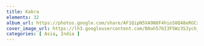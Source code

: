 ```yaml
---
title: Kakra
elements: 32
album_url: https://photos.google.com/share/AF1QipN5XA9N8F4hioS8Q48eRGCxrBE3QK7zV7v3b6BSv6W6JFVYU-ZbQOFHMqsvowQw5Q?key=VmlZY21RRVdVZmlDblUyajhTZXlIMTRXOWwtOHVn
cover_image_url: https://lh3.googleusercontent.com/B0ah576I3F5Wz3SJychjZvxAHTWpVizZmgWuyqChN9oJNtRkXva3W0xLMwb1Dl-UvbFNrTaIMetJ_Aw4WafJw3cd2TynnB3MoJxY3X7oCB6UyY0GoC7QSeXrGVE8DKdzEhQNeN2k8-zWJyhYsA0uBwEtXXisQODstqhP9F5OTUBlIBogHZIZyjsXQ0aPM1-rN-qMqEP6ANeD26NyrMzj4E987LZ3WLEfassHcaq2BVNOxR-uP_mVcHl4tnR1wbLRgT_37-NO0h3dG3ZN3GdBihk9HmtMMJMAkYjXl92uohck6B3QZHSpM-gpN-vPY54CpVDZWCfLOXc_d9eT7C9MBy-3bedi6TnPBbbQBaeZUm-7k7cmgNnJk6rbUOXXZVVh5sn9iZru3y3wPhXDd7Ps2uqfjyJcwyAK4oOVl6499eFNtgelTXaRtRSMTkVm_XAcsnd7vAKTCn-BP79AvUo1B3E-TttZicONLRf5cbOSVX_8SifPHibHeP3LsR_ZYkAvZp-b_M9hpKv5UL9VUDe462_h3GP5kDw3sEDAeXdHsQILLdpKV6zVM6Mt2wZWBGQOP2iWgadfoq1l1TiVyIMlBkKvWsrNmUflEeBzdODNvjEj5ppwnst5d78ofghDwfavvUngbQMrpq6ogVNs0z3iJOB0n9RauqWD=s195-p-k-no
categories: [ Asia, India ]
---
```

